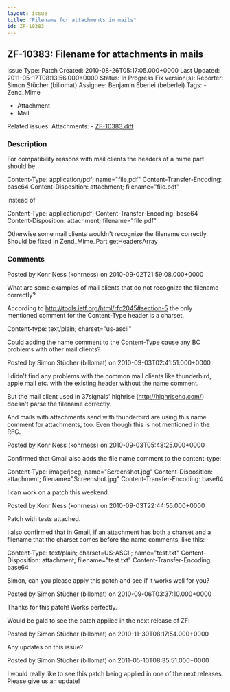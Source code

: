 ```yaml
---
layout: issue
title: "Filename for attachments in mails"
id: ZF-10383
---
```


ZF-10383: Filename for attachments in mails
-------------------------------------------

 Issue Type: Patch Created: 2010-08-26T05:17:05.000+0000 Last Updated: 2011-05-17T08:13:56.000+0000 Status: In Progress Fix version(s): 
 Reporter:  Simon Stücher (billomat)  Assignee:  Benjamin Eberlei (beberlei)  Tags: - Zend\_Mime
- Attachment
- Mail
 
 Related issues: 
 Attachments: - [ZF-10383.diff](/issues/secure/attachment/13289/ZF-10383.diff)
 
### Description

For compatibility reasons with mail clients the headers of a mime part should be

Content-Type: application/pdf; name="file.pdf" Content-Transfer-Encoding: base64 Content-Disposition: attachment; filename="file.pdf"

instead of

Content-Type: application/pdf; Content-Transfer-Encoding: base64 Content-Disposition: attachment; filename="file.pdf"

Otherwise some mail clients wouldn't recognize the filename correctly. Should be fixed in Zend\_Mime\_Part getHeadersArray

 

 

### Comments

Posted by Konr Ness (konrness) on 2010-09-02T21:59:08.000+0000

What are some examples of mail clients that do not recognize the filename correctly?

According to <http://tools.ietf.org/html/rfc2045#section-5> the only mentioned comment for the Content-Type header is a charset.

Content-type: text/plain; charset="us-ascii"

Could adding the name comment to the Content-Type cause any BC problems with other mail clients?

 

 

Posted by Simon Stücher (billomat) on 2010-09-03T02:41:51.000+0000

I didn't find any problems with the common mail clients like thunderbird, apple mail etc. with the existing header without the name comment.

But the mail client used in 37signals' highrise (<http://highrisehq.com/>) doesn't parse the filename correctly.

And mails with attachments send with thunderbird are using this name comment for attachments, too. Even though this is not mentioned in the RFC.

 

 

Posted by Konr Ness (konrness) on 2010-09-03T05:48:25.000+0000

Confirmed that Gmail also adds the file name comment to the content-type:

Content-Type: image/jpeg; name="Screenshot.jpg" Content-Disposition: attachment; filename="Screenshot.jpg" Content-Transfer-Encoding: base64

I can work on a patch this weekend.

 

 

Posted by Konr Ness (konrness) on 2010-09-03T22:44:55.000+0000

Patch with tests attached.

I also confirmed that in Gmail, if an attachment has both a charset and a filename that the charset comes before the name comments, like this:

Content-Type: text/plain; charset=US-ASCII; name="test.txt" Content-Disposition: attachment; filename="test.txt" Content-Transfer-Encoding: base64

Simon, can you please apply this patch and see if it works well for you?

 

 

Posted by Simon Stücher (billomat) on 2010-09-06T03:37:10.000+0000

Thanks for this patch! Works perfectly.

Would be gald to see the patch applied in the next release of ZF!

 

 

Posted by Simon Stücher (billomat) on 2010-11-30T08:17:54.000+0000

Any updates on this issue?

 

 

Posted by Simon Stücher (billomat) on 2011-05-10T08:35:51.000+0000

I would really like to see this patch being applied in one of the next releases. Please give us an update!

 

 